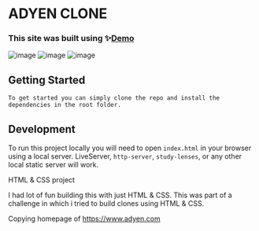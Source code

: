 # ADYEN CLONE

### This site was built using ✨[Demo](https://buraakkk.github.io/HYF-Module-HTMLCSSGIT/week3/adyen.html/#)

![image](https://user-images.githubusercontent.com/50028862/130526994-86aba89b-3502-4ab2-b258-739097801391.png)
![image](https://user-images.githubusercontent.com/50028862/130527160-dd351be2-36b4-4c2a-aa65-2937d2e6f775.png)
![image](https://user-images.githubusercontent.com/50028862/130527309-91f768e3-3685-4602-ade0-efc58a00310e.png)


## Getting Started
```
To get started you can simply clone the repo and install the dependencies in the root folder.
```

## Development

To run this project locally you will need to open `index.html` in your browser using a local server. LiveServer, `http-server`, `study-lenses`, or any other local static server will work.


HTML & CSS project

I had lot of fun building this with just HTML & CSS. This was part of a challenge in which i tried to build clones using HTML & CSS.

Copying homepage of https://www.adyen.com
